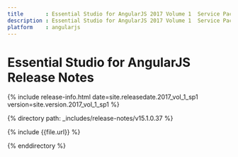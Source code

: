 ```yaml
---
title 		: Essential Studio for AngularJS 2017 Volume 1  Service Pack 1 Release Notes
description : Essential Studio for AngularJS 2017 Volume 1  Service Pack 1 Release Notes
platform 	: angularjs
---
```


# Essential Studio for AngularJS Release Notes

{% include release-info.html date=site.releasedate.2017_vol_1_sp1 version=site.version.2017_vol_1_sp1 %} 

{% directory path: _includes/release-notes/v15.1.0.37 %}

{% include {{file.url}} %}

{% enddirectory %}